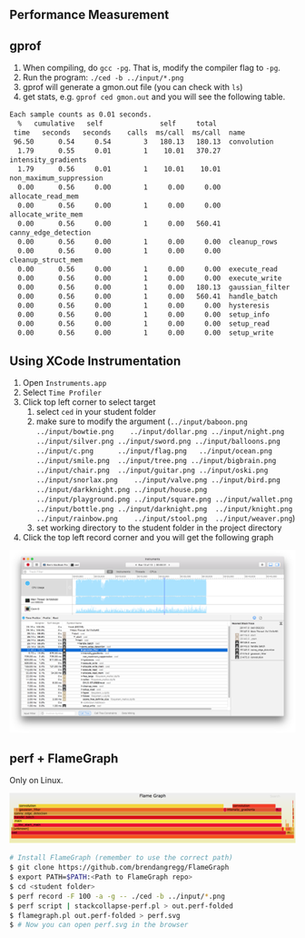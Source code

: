 Performance Measurement
---

## gprof

1. When compiling, do `gcc -pg`. That is, modify the compiler flag to `-pg`.
2. Run the program: `./ced -b ../input/*.png`
3. gprof will generate a gmon.out file (you can check with `ls`)
4. get stats, e.g. `gprof ced gmon.out` and you will see the following table.

```
Each sample counts as 0.01 seconds.
  %   cumulative   self              self     total
 time   seconds   seconds    calls  ms/call  ms/call  name
 96.50      0.54     0.54        3   180.13   180.13  convolution
  1.79      0.55     0.01        1    10.01   370.27  intensity_gradients
  1.79      0.56     0.01        1    10.01    10.01  non_maximum_suppression
  0.00      0.56     0.00        1     0.00     0.00  allocate_read_mem
  0.00      0.56     0.00        1     0.00     0.00  allocate_write_mem
  0.00      0.56     0.00        1     0.00   560.41  canny_edge_detection
  0.00      0.56     0.00        1     0.00     0.00  cleanup_rows
  0.00      0.56     0.00        1     0.00     0.00  cleanup_struct_mem
  0.00      0.56     0.00        1     0.00     0.00  execute_read
  0.00      0.56     0.00        1     0.00     0.00  execute_write
  0.00      0.56     0.00        1     0.00   180.13  gaussian_filter
  0.00      0.56     0.00        1     0.00   560.41  handle_batch
  0.00      0.56     0.00        1     0.00     0.00  hysteresis
  0.00      0.56     0.00        1     0.00     0.00  setup_info
  0.00      0.56     0.00        1     0.00     0.00  setup_read
  0.00      0.56     0.00        1     0.00     0.00  setup_write
```

## Using XCode Instrumentation

1. Open `Instruments.app`
2. Select `Time Profiler`
3. Click top left corner to select target
   1. select `ced` in your student folder
   2. make sure to modify the argument (`../input/baboon.png ../input/bowtie.png	../input/dollar.png	../input/night.png	../input/silver.png	../input/sword.png ../input/balloons.png	../input/c.png		../input/flag.png	../input/ocean.png	../input/smile.png	../input/tree.png ../input/bigbrain.png	../input/chair.png	../input/guitar.png	../input/oski.png	../input/snorlax.png	../input/valve.png ../input/bird.png	../input/darkknight.png	../input/house.png	../input/playground.png	../input/square.png	../input/wallet.png ../input/bottle.png	../input/darknight.png	../input/knight.png	../input/rainbow.png	../input/stool.png	../input/weaver.png`)
   3. set working directory to the student folder in the project directory
4. Click the top left record corner and you will get the following graph

![Xcode Instrumentation](images/Xcode.png)


## perf + FlameGraph

Only on Linux.

![flamegraph](images/flamegraph.png)


```sh
# Install FlameGraph (remember to use the correct path)
$ git clone https://github.com/brendangregg/FlameGraph
$ export PATH=$PATH:<Path to FlameGraph repo>
$ cd <student folder>
$ perf record -F 100 -a -g -- ./ced -b ../input/*.png
$ perf script | stackcollapse-perf.pl > out.perf-folded
$ flamegraph.pl out.perf-folded > perf.svg
$ # Now you can open perf.svg in the browser
```

